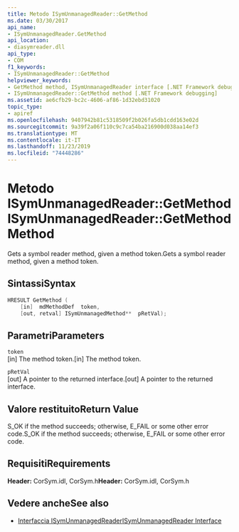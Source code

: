 ```yaml
---
title: Metodo ISymUnmanagedReader::GetMethod
ms.date: 03/30/2017
api_name:
- ISymUnmanagedReader.GetMethod
api_location:
- diasymreader.dll
api_type:
- COM
f1_keywords:
- ISymUnmanagedReader::GetMethod
helpviewer_keywords:
- GetMethod method, ISymUnmanagedReader interface [.NET Framework debugging]
- ISymUnmanagedReader::GetMethod method [.NET Framework debugging]
ms.assetid: ae6cfb29-bc2c-4606-af86-1d32ebd31020
topic_type:
- apiref
ms.openlocfilehash: 9407942b81c5318509f2b026fa5db1cdd163e02d
ms.sourcegitcommit: 9a39f2a06f110c9c7ca54ba216900d038aa14ef3
ms.translationtype: MT
ms.contentlocale: it-IT
ms.lasthandoff: 11/23/2019
ms.locfileid: "74448286"
---
```

# <a name="isymunmanagedreadergetmethod-method"></a><span data-ttu-id="50f10-102">Metodo ISymUnmanagedReader::GetMethod</span><span class="sxs-lookup"><span data-stu-id="50f10-102">ISymUnmanagedReader::GetMethod Method</span></span>
<span data-ttu-id="50f10-103">Gets a symbol reader method, given a method token.</span><span class="sxs-lookup"><span data-stu-id="50f10-103">Gets a symbol reader method, given a method token.</span></span>  
  
## <a name="syntax"></a><span data-ttu-id="50f10-104">Sintassi</span><span class="sxs-lookup"><span data-stu-id="50f10-104">Syntax</span></span>  
  
```cpp  
HRESULT GetMethod (  
    [in]  mdMethodDef  token,  
    [out, retval] ISymUnmanagedMethod**  pRetVal);  
```  
  
## <a name="parameters"></a><span data-ttu-id="50f10-105">Parametri</span><span class="sxs-lookup"><span data-stu-id="50f10-105">Parameters</span></span>  
 `token`  
 <span data-ttu-id="50f10-106">[in] The method token.</span><span class="sxs-lookup"><span data-stu-id="50f10-106">[in] The method token.</span></span>  
  
 `pRetVal`  
 <span data-ttu-id="50f10-107">[out] A pointer to the returned interface.</span><span class="sxs-lookup"><span data-stu-id="50f10-107">[out] A pointer to the returned interface.</span></span>  
  
## <a name="return-value"></a><span data-ttu-id="50f10-108">Valore restituito</span><span class="sxs-lookup"><span data-stu-id="50f10-108">Return Value</span></span>  
 <span data-ttu-id="50f10-109">S_OK if the method succeeds; otherwise, E_FAIL or some other error code.</span><span class="sxs-lookup"><span data-stu-id="50f10-109">S_OK if the method succeeds; otherwise, E_FAIL or some other error code.</span></span>  
  
## <a name="requirements"></a><span data-ttu-id="50f10-110">Requisiti</span><span class="sxs-lookup"><span data-stu-id="50f10-110">Requirements</span></span>  
 <span data-ttu-id="50f10-111">**Header:** CorSym.idl, CorSym.h</span><span class="sxs-lookup"><span data-stu-id="50f10-111">**Header:** CorSym.idl, CorSym.h</span></span>  
  
## <a name="see-also"></a><span data-ttu-id="50f10-112">Vedere anche</span><span class="sxs-lookup"><span data-stu-id="50f10-112">See also</span></span>

- [<span data-ttu-id="50f10-113">Interfaccia ISymUnmanagedReader</span><span class="sxs-lookup"><span data-stu-id="50f10-113">ISymUnmanagedReader Interface</span></span>](../../../../docs/framework/unmanaged-api/diagnostics/isymunmanagedreader-interface.md)
